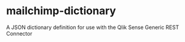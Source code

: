 # mailchimp-dictionary
A JSON dictionary definition for use with the Qlik Sense Generic REST Connector
